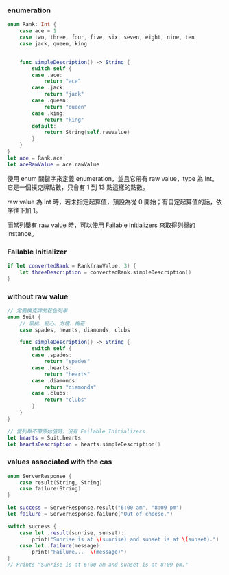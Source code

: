 ### enumeration

```swift
enum Rank: Int {
    case ace = 1
    case two, three, four, five, six, seven, eight, nine, ten
    case jack, queen, king


    func simpleDescription() -> String {
        switch self {
        case .ace:
            return "ace"
        case .jack:
            return "jack"
        case .queen:
            return "queen"
        case .king:
            return "king"
        default:
            return String(self.rawValue)
        }
    }
}
let ace = Rank.ace
let aceRawValue = ace.rawValue
```

使用 enum 關鍵字來定義 enumeration，並且它帶有 raw value，type 為 Int。
它是一個撲克牌點數，只會有 1 到 13 點這樣的點數。

raw value 為 Int 時，若未指定起算值，預設為從 0 開始；有自定起算值的話，依序往下加 1。

而當列舉有 raw value 時，可以使用 Failable Initializers 來取得列舉的 instance。


### Failable Initializer
```swift
if let convertedRank = Rank(rawValue: 3) {
    let threeDescription = convertedRank.simpleDescription()
}
```


### without raw value

```swift
// 定義撲克牌的花色列舉
enum Suit {
    // 黑桃、紅心、方塊、梅花
    case spades, hearts, diamonds, clubs

    func simpleDescription() -> String {
        switch self {
        case .spades:
            return "spades"
        case .hearts:
            return "hearts"
        case .diamonds:
            return "diamonds"
        case .clubs:
            return "clubs"
        }
    }
}

// 當列舉不帶原始值時，沒有 Failable Initializers 
let hearts = Suit.hearts
let heartsDescription = hearts.simpleDescription()
```


### values associated with the cas
```swift
enum ServerResponse {
    case result(String, String) 
    case failure(String)      
}

let success = ServerResponse.result("6:00 am", "8:09 pm")
let failure = ServerResponse.failure("Out of cheese.")

switch success {
    case let .result(sunrise, sunset):
        print("Sunrise is at \(sunrise) and sunset is at \(sunset).")
    case let .failure(message):
        print("Failure...  \(message)")
}
// Prints "Sunrise is at 6:00 am and sunset is at 8:09 pm."
```



